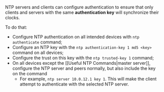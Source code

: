 NTP servers and clients can configure authentication to ensure that only clients and servers with the same **authentication key** will synchronize their clocks.

To do that:

- Configure NTP authentication on all intended devices with `ntp authenticate` command;
- Configure an NTP key with the `ntp authentication-key 1 md5 <key>` command on all devices;
- Configure the trust on this key with the `ntp trusted-key 1` command;
- On all devices except the [[Useful NTP Commands|master server]], configure the NTP server and peers normally, but also include the key on the command
	- For example, `ntp server 10.0.12.1 key 1`. This will make the client attempt to authenticate with the selected NTP server.
